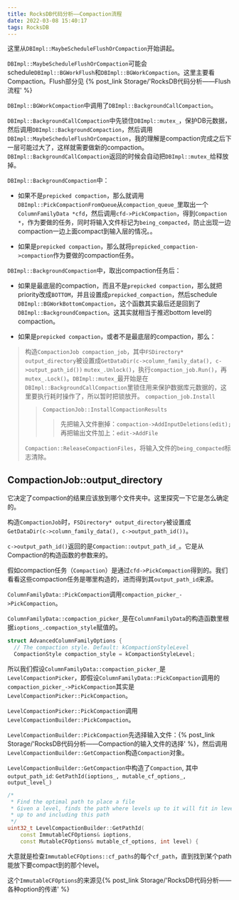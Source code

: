 ```yaml
---
title: RocksDB代码分析——Compaction流程
date: 2022-03-08 15:40:17
tags: RocksDB
---
```


这里从`DBImpl::MaybeScheduleFlushOrCompaction`开始讲起。

`DBImpl::MaybeScheduleFlushOrCompaction`可能会schedule`DBImpl::BGWorkFlush`和`DBImpl::BGWorkCompaction`。这里主要看Compaction。Flush部分见 {% post_link Storage/'RocksDB代码分析——Flush流程' %}

`DBImpl::BGWorkCompaction`中调用了`DBImpl::BackgroundCallCompaction`。

`DBImpl::BackgroundCallCompaction`中先锁住`DBImpl::mutex_`，保护DB元数据，然后调用`DBImpl::BackgroundCompaction`，然后调用`DBImpl::MaybeScheduleFlushOrCompaction`，我的理解是compaction完成之后下一层可能过大了，这样就需要做新的compaction。`DBImpl::BackgroundCallCompaction`返回的时候会自动把`DBImpl::mutex_`给释放掉。

`DBImpl::BackgroundCompaction`中：

- 如果不是`prepicked compaction`，那么就调用`DBImpl::PickCompactionFromQueue`从`compaction_queue_`里取出一个`ColumnFamilyData *cfd`，然后调用`cfd->PickCompaction`，得到`Compaction *`，作为要做的任务，同时将输入文件标记为`being_compacted`，防止出现一边compaction一边上面compact到输入层的情况。。

- 如果是`prepicked compaction`，那么就将`prepicked_compaction->compaction`作为要做的compaction任务。

`DBImpl::BackgroundCompaction`中，取出compaction任务后：

- 如果是最底层的compaction，而且不是`prepicked compaction`，那么就把priority改成`BOTTOM`，并且设置成`prepicked_compaction`，然后schedule `DBImpl::BGWorkBottomCompaction`，这个函数其实最后还是回到了`DBImpl::BackgroundCompaction`。这其实就相当于推迟bottom level的compaction。

- 如果是`prepicked compaction`，或者不是最底层的compaction，那么：

>构造`CompactionJob compaction_job`，其中`FSDirectory* output_directory`被设置成`GetDataDir(c->column_family_data(), c->output_path_id())`
>`mutex_.Unlock()`，执行`compaction_job.Run()`，再`mutex_.Lock()`。`DBImpl::mutex_`最开始是在`DBImpl::BackgroundCallCompaction`里锁住用来保护数据库元数据的，这里要执行耗时操作了，所以暂时把锁放开。
>`compaction_job.Install`
>
>>`CompactionJob::InstallCompactionResults`
>>
>>>先把输入文件删掉：`compaction->AddInputDeletions(edit);`
>>>再把输出文件加上：`edit->AddFile`
>
>`Compaction::ReleaseCompactionFiles`，将输入文件的`being_compacted`标志清除。

## CompactionJob::output_directory

它决定了compaction的结果应该放到哪个文件夹中。这里探究一下它是怎么确定的。

构造`CompactionJob`时，`FSDirectory* output_directory`被设置成`GetDataDir(c->column_family_data(), c->output_path_id())`。

`c->output_path_id()`返回的是`Compaction::output_path_id_`。它是从Compaction的构造函数的参数来的。

假如compaction任务（`Compaction`）是通过`cfd->PickCompaction`得到的。我们看看这些compaction任务是哪里构造的，进而得到其`output_path_id`来源。

`ColumnFamilyData::PickCompaction`调用`compaction_picker_->PickCompaction`。

`ColumnFamilyData::compaction_picker_`是在`ColumnFamilyData`的构造函数里根据`ioptions_.compaction_style`赋值的。

```cpp
struct AdvancedColumnFamilyOptions {
  // The compaction style. Default: kCompactionStyleLevel
  CompactionStyle compaction_style = kCompactionStyleLevel;
```

所以我们假设`ColumnFamilyData::compaction_picker_`是`LevelCompactionPicker`，即假设`ColumnFamilyData::PickCompaction`调用的`compaction_picker_->PickCompaction`其实是`LevelCompactionPicker::PickCompaction`。

`LevelCompactionPicker::PickCompaction`调用`LevelCompactionBuilder::PickCompaction`。

`LevelCompactionBuilder::PickCompaction`先选择输入文件：{% post_link Storage/'RocksDB代码分析——Compaction的输入文件的选择' %}，然后调用`LevelCompactionBuilder::GetCompaction`构造`Compaction`对象。

`LevelCompactionBuilder::GetCompaction`中构造了`Compaction`, 其中`output_path_id`: `GetPathId(ioptions_, mutable_cf_options_, output_level_)`

```cpp
/*
 * Find the optimal path to place a file
 * Given a level, finds the path where levels up to it will fit in levels
 * up to and including this path
 */
uint32_t LevelCompactionBuilder::GetPathId(
    const ImmutableCFOptions& ioptions,
    const MutableCFOptions& mutable_cf_options, int level) {
```

大意就是检查`ImmutableCFOptions::cf_paths`的每个`cf_path`，直到找到某个path能放下要compact到的那个level。

这个`ImmutableCFOptions`的来源见{% post_link Storage/'RocksDB代码分析——各种option的传递' %}
